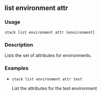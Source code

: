 ## list environment attr

### Usage

`stack list environment attr [environment]`

### Description

Lists the set of attributes for environments.

### Examples

* `stack list environment attr test`

   List the attributes for the test environment



